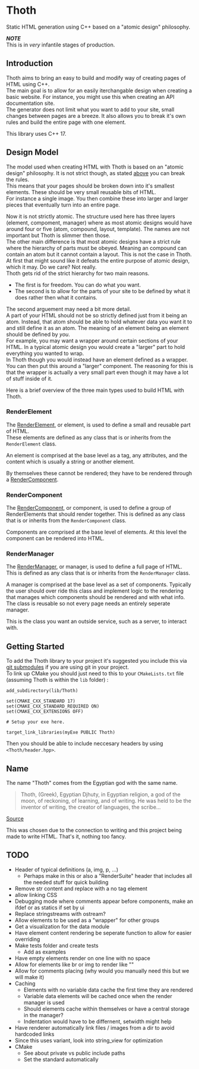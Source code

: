 # Thoth

Static HTML generation using C++ based on a "atomic design" philosophy.

_**NOTE**_\
This is in *very* infantile stages of production.

## Introduction

Thoth aims to bring an easy to build and modify way of creating pages of HTML using C++.\
The main goal is to allow for an easily iterchangable design when creating a basic website. For instance, you might use this when creating an API documentation site.\
The generator does not limit what you want to add to your site, small changes between pages are a breeze. It also allows you to break it's own rules and build the entire page with one element.

This library uses C++ 17.

## Design Model

The model used when creating HTML with Thoth is based on an "atomic design" philosophy. It is not strict though, as stated [above](#introduction) you can break the rules.\
This means that your pages should be broken down into it's smallest elements. These should be very small reusable bits of HTML.\
For instance a single image. You then combine these into larger and larger pieces that eventually turn into an entire page.

Now it is not strictly atomic. The structure used here has three layers (element, compoment, manager) where as most atomic designs would have around four or five (atom, compound, layout, template). The names are not important but Thoth is slimmer then those.\
The other main difference is that most atomic designs have a strict rule where the hierarchy of parts must be obeyed. Meaning an compound can contain an atom but it cannot contain a layout. This is not the case in Thoth.\
At first that might sound like it defeats the entire purpose of atomic design, which it may. Do we care? Not really.\
Thoth gets rid of the strict hierarchy for two main reasons.

* The first is for freedom. You can do what you want.
* The second is to allow for the parts of your site to be defined by what it does rather then what it contains.

The second arguement may need a bit more detail.\
A part of your HTML should not be so strictly defined just from it being an atom. Instead, that atom should be able to hold whatever data you want it to and still define it as an atom. The meaning of an element being an element should be defined by *you*.\
For example, you may want a wrapper around certain sections of your HTML. In a typical atomic design you would create a "larger" part to hold everything you wanted to wrap.\
In Thoth though you would instead have an element defined as a wrapper. You can then put this around a "larger" component. The reasoning for this is that the wrapper is actually a very small part even though it may have a lot of stuff inside of it.

Here is a brief overview of the three main types used to build HTML with Thoth.

### RenderElement

The [RenderElement](./src/RenderElement.hpp), or element, is used to define a small and reusable part of HTML.\
These elements are defined as any class that is or inherits from the `RenderElement` class.

An element is comprised at the base level as a tag, any attributes, and the content which is usually a string or another element.

By themselves these cannot be rendered; they have to be rendered through a [RenderComponent](./src/RenderComponent.hpp).

### RenderComponent

The [RenderComponent](./src/RenderComponent.hpp), or component, is used to define a group of RenderElements that should render together. This is defined as any class that is or inherits from the `RenderComponent` class.

Components are comprised at the base level of elements. At this level the component can be rendered into HTML.

### RenderManager

The [RenderManager](./src/RenderManager.hpp), or manager, is used to define a full page of HTML. This is defined as any class that is or inherits from the `RenderManager` class.

A manager is comprised at the base level as a set of components. Typically the user should over ride this class and implement logic to the rendering that manages which components should be rendered and with what info.\
The class is reusable so not every page needs an entirely seperate manager.

This is the class you want an outside service, such as a server, to interact with.

## Getting Started

To add the Thoth library to your project it's suggested you include this via [git submodules](https://git-scm.com/book/en/v2/Git-Tools-Submodules) if you are using git in your project.\
To link up CMake you should just need to this to your `CMakeLists.txt` file (assuming Thoth is within the `lib` folder) :

```
add_subdirectory(lib/Thoth)

set(CMAKE_CXX_STANDARD 17)
set(CMAKE_CXX_STANDARD_REQUIRED ON)
set(CMAKE_CXX_EXTENSIONS OFF)

# Setup your exe here.

target_link_libraries(myExe PUBLIC Thoth)
```

Then you should be able to include neccesary headers by using `<Thoth/header.hpp>`.

## Name

The name "Thoth" comes from the Egyptian god with the same name.

> Thoth, (Greek), Egyptian Djhuty, in Egyptian religion, a god of the moon, of reckoning, of learning, and of writing. He was held to be the inventor of writing, the creator of languages, the scribe...

[Source](https://www.britannica.com/topic/Thoth)

This was chosen due to the connection to writing and this project being made to write HTML. That's it, nothing too fancy.

## TODO

* Header of typical definitions (a, img, p, ...)
    * Perhaps make in this or also a "RenderSuite" header that includes all the needed stuff for quick building
* Remove str content and replace with a no tag element
* allow linking CSS
* Debugging mode where comments appear before components, make an ifdef or as statics if set by ui
* Replace stringstreams with ostream?
* Allow elements to be used as a "wrapper" for other groups
* Get a visualization for the data module
* Have element content rendering be seperate function to allow for easier overriding
* Make tests folder and create tests
    * Add as examples
* Have empty elements render on one line with no space
* Allow for elements like br or img to render like "<xyz />"
* Allow for comments placing (why would you manually need this but we will make it)
* Caching
    * Elements with no variable data cache the first time they are rendered
    * Variable data elements will be cached once when the render manager is used
    * Should elements cache within themselves or have a central storage in the manager?
    * Indentation would have to be differnent, setwidth might help
* Have renderer automatically link files / images from a dir to avoid hardcoded links
* Since this uses variant, look into string_view for optimization
* CMake
    * See about private vs public include paths
    * Set the standard automatically